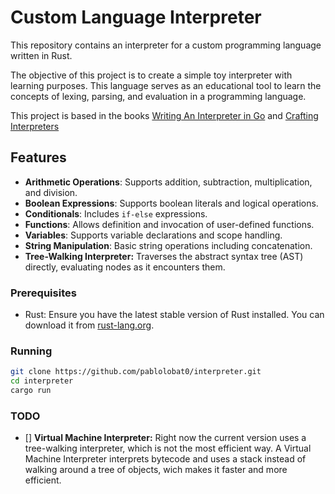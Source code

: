 # Custom Language Interpreter

This repository contains an interpreter for a custom programming language written in Rust. 

The objective of this project is to create a simple toy interpreter with learning purposes. This language serves as an educational tool to learn the concepts of lexing, parsing, and evaluation in a programming language.

This project is based in the books [Writing An Interpreter in Go](https://interpreterbook.com/) and [Crafting Interpreters](https://craftinginterpreters.com/)

## Features

- **Arithmetic Operations**: Supports addition, subtraction, multiplication, and division.
- **Boolean Expressions**: Supports boolean literals and logical operations.
- **Conditionals**: Includes `if-else` expressions.
- **Functions**: Allows definition and invocation of user-defined functions.
- **Variables**: Supports variable declarations and scope handling.
- **String Manipulation**: Basic string operations including concatenation.
- **Tree-Walking Interpreter:** Traverses the abstract syntax tree (AST) directly, evaluating nodes as it encounters them.

### Prerequisites

- Rust: Ensure you have the latest stable version of Rust installed. You can download it from [rust-lang.org](https://www.rust-lang.org/).

### Running 
   ```sh
   git clone https://github.com/pablolobat0/interpreter.git
   cd interpreter
   cargo run
   ```

   ### TODO
   - [] **Virtual Machine Interpreter:** Right now the current version uses a tree-walking interpreter, which is not the most efficient way. A Virtual Machine Interpreter interprets bytecode and uses a stack instead of walking around a tree of objects, wich makes it faster and more efficient.

